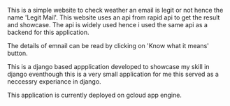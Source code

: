 This is a simple website to check weather an email is legit or not hence the name 'Legit Mail'. This website uses an api from rapid api to get the result and showcase.
The api is widely used hence i used the same api as a backend for this application.

The details of emnail can be read by clicking on 'Know what it means' button. 

This is a django based appplication developed to showcase my skill in django eventhough this is a very small application for me this served as a neccessry experiance in django. 

This application is currently deployed on gcloud app engine.
